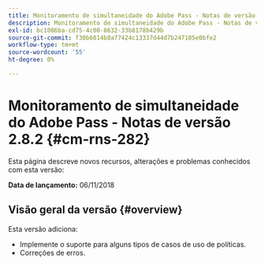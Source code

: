 ```yaml
---
title: Monitoramento de simultaneidade do Adobe Pass - Notas de versão 2.8.2
description: Monitoramento de simultaneidade do Adobe Pass - Notas de versão 2.8.2
exl-id: bc1086ba-cd75-4c00-8632-33b8178b429b
source-git-commit: f30b6814b8a77424c13337d44d7b247105e0bfe2
workflow-type: tm+mt
source-wordcount: '55'
ht-degree: 0%

---
```


# Monitoramento de simultaneidade do Adobe Pass - Notas de versão 2.8.2 {#cm-rns-282}

Esta página descreve novos recursos, alterações e problemas conhecidos com esta versão:

**Data de lançamento:** 06/11/2018

## Visão geral da versão {#overview}

Esta versão adiciona:

* Implemente o suporte para alguns tipos de casos de uso de políticas.
* Correções de erros.
